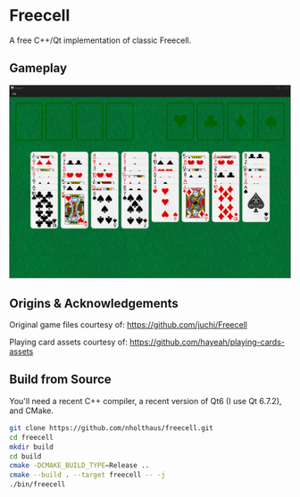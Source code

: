 # Freecell

A free C++/Qt implementation of classic Freecell.

## Gameplay

![screenshot](resources/screenshots/freecell.png)

## Origins & Acknowledgements

Original game files courtesy of:
https://github.com/juchi/Freecell

Playing card assets courtesy of:
https://github.com/hayeah/playing-cards-assets

## Build from Source

You'll need a recent C++ compiler, a recent version of Qt6 (I use Qt 6.7.2), and CMake.

```bash
git clone https://github.com/nholthaus/freecell.git
cd freecell
mkdir build
cd build
cmake -DCMAKE_BUILD_TYPE=Release ..
cmake --build . --target freecell -- -j
./bin/freecell
```
